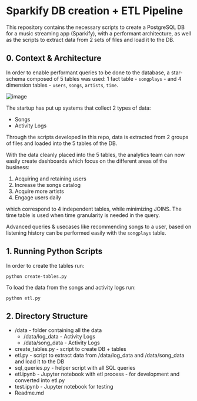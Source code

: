 # Sparkify DB creation + ETL Pipeline

This repository contains the necessary scripts to create a PostgreSQL DB for a music streaming app (Sparkify), with a performant architecture, as well as the scripts to extract data from 2 sets of files and load it to the DB.

## 0. Context & Architecture 

In order to enable performant queries to be done to the database, a star-schema composed of 5 tables was used: 1 fact table - `songplays` - and 4 dimension tables - `users`, `songs`, `artists`, `time`. 

![image](https://user-images.githubusercontent.com/27001378/160474147-43485e7f-4dd3-4708-a7fc-b47d4f4ef833.png)

The startup has put up systems that collect 2 types of data:

- Songs 
- Activity Logs

Through the scripts developed in this repo, data is extracted from 2 groups of files and loaded into the 5 tables of the DB. 

With the data cleanly placed into the 5 tables, the analytics team can now easily create dashboards which focus on the different areas of the business:

1. Acquiring and retaining users
2. Increase the songs catalog
3. Acquire more artists
4. Engage users daily

which correspond to 4 independent tables, while minimizing JOINS. The time table is used when time granularity is needed in the query. 

Advanced queries & usecases like recommending songs to a user, based on listening history can be performed easily with the `songplays` table.

## 1. Running Python Scripts

In order to create the tables run:

```
python create-tables.py
```

To load the data from the songs and activity logs run:

```
python etl.py
```

## 2. Directory Structure

* /data - folder containing all the data
    * /data/log_data - Activity Logs
    * /data/song_data - Activity Logs
* create_tables.py - script to create DB + tables
* etl.py - script to extract data from /data/log_data and /data/song_data and load it to the DB
* sql_queries.py - helper script with all SQL queries
* etl.ipynb - Jupyter notebook with etl process - for development and converted into etl.py
* test.ipynb - Jupyter notebook for testing
* Readme.md
